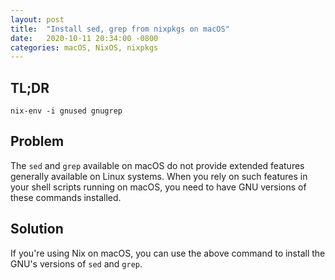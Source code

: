 ```yaml
---
layout: post
title:  "Install sed, grep from nixpkgs on macOS"
date:   2020-10-11 20:34:00 -0800
categories: macOS, NixOS, nixpkgs
---
```


## TL;DR

    nix-env -i gnused gnugrep

## Problem

The `sed` and `grep` available on macOS do not provide extended features
generally available on Linux systems. When you rely on such features in your
shell scripts running on macOS, you need to have GNU versions of these commands
installed. 

## Solution

If you're using Nix on macOS, you can use the above command to
install the GNU's versions of `sed` and `grep`.

